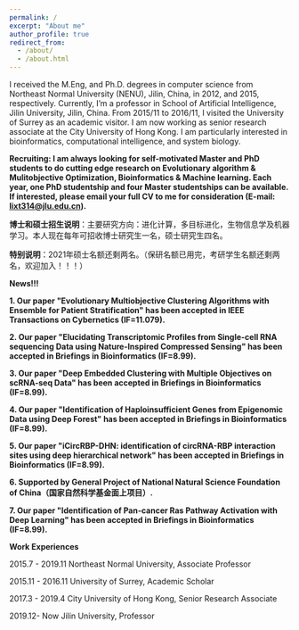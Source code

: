 ```yaml
---
permalink: /
excerpt: "About me"
author_profile: true
redirect_from: 
  - /about/
  - /about.html
---
```


I received the M.Eng, and Ph.D. degrees in computer science from Northeast Normal University (NENU), Jilin, China, in 2012, and 2015, respectively. Currently, I’m a professor in School of Artificial Intelligence, Jilin University, Jilin, China. From 2015/11 to 2016/11, I visited the University of Surrey as an academic visitor. I am now working as senior research associate at the City University of Hong Kong. I am particularly interested in bioinformatics, computational intelligence, and system biology. 


**Recruiting: I am always looking for self-motivated Master and PhD students to do cutting edge research on Evolutionary algorithm & Mulitobjective Optimization, Bioinformatics & Machine learning. Each year, one PhD studentship and four Master studentships can be available. If interested, please email your full CV to me for consideration (E-mail: lixt314@jlu.edu.cn).**

**博士和硕士招生说明**：主要研究方向：进化计算，多目标进化，生物信息学及机器学习。本人现在每年可招收博士研究生一名，硕士研究生四名。

**特别说明**：2021年硕士名额还剩两名。（保研名额已用完，考研学生名额还剩两名，欢迎加入！！！）


**News!!!**

**1. Our paper "Evolutionary Multiobjective Clustering Algorithms with Ensemble for Patient Stratification" has been accepted in IEEE Transactions on Cybernetics (IF=11.079).**

**2. Our paper "Elucidating Transcriptomic Profiles from Single-cell RNA sequencing Data using Nature-Inspired Compressed Sensing" has been accepted in Briefings in Bioinformatics (IF=8.99).**

**3. Our paper "Deep Embedded Clustering with Multiple Objectives on scRNA-seq Data" has been accepted in Briefings in Bioinformatics (IF=8.99).**

**4. Our paper "Identification of Haploinsufficient Genes from Epigenomic Data using Deep Forest" has been accepted in Briefings in Bioinformatics (IF=8.99).**

**5. Our paper "iCircRBP-DHN: identification of circRNA-RBP interaction sites using deep hierarchical network" has been accepted in Briefings in Bioinformatics (IF=8.99).**

**6. Supported by General Project of National Natural Science Foundation of China（国家自然科学基金面上项目）.**

**7. Our paper "Identification of Pan-cancer Ras Pathway Activation with Deep Learning" has been accepted in Briefings in Bioinformatics (IF=8.99).**


**Work Experiences**

2015.7 - 2019.11 Northeast Normal University, Associate Professor

2015.11 - 2016.11 University of Surrey, Academic Scholar

2017.3 - 2019.4 City University of Hong Kong, Senior Research Associate

2019.12- Now     Jilin University, Professor


<script type="text/javascript" src="//rf.revolvermaps.com/0/0/8.js?i=5krueszsjxy&amp;m=2&amp;c=ff0000&amp;cr1=ffffff&amp;f=arial&amp;l=33" async="async"></script>
